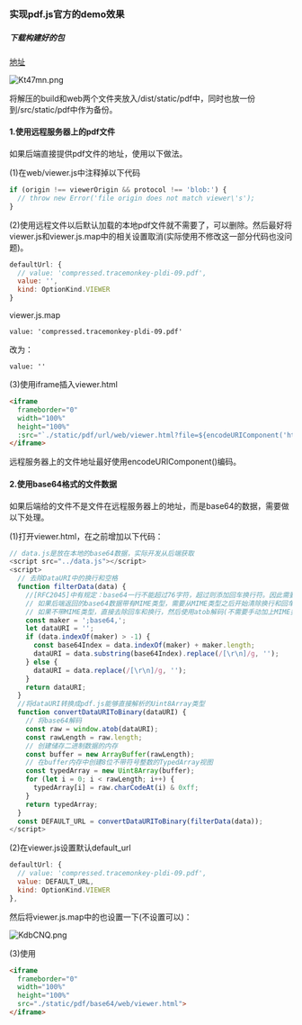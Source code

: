### 实现pdf.js官方的demo效果

##### 下载构建好的包

[地址](http://mozilla.github.io/pdf.js/getting_started/#download)

![Kt47mn.png](https://s2.ax1x.com/2019/10/23/Kt47mn.png)

将解压的build和web两个文件夹放入/dist/static/pdf中，同时也放一份到/src/static/pdf中作为备份。



#### 1.使用远程服务器上的pdf文件

   如果后端直接提供pdf文件的地址，使用以下做法。

(1)在web/viewer.js中注释掉以下代码

```js
if (origin !== viewerOrigin && protocol !== 'blob:') {
  // throw new Error('file origin does not match viewer\'s');
}
```

(2)使用远程文件以后默认加载的本地pdf文件就不需要了，可以删除。然后最好将viewer.js和viewer.js.map中的相关设置取消(实际使用不修改这一部分代码也没问题)。

```js
defaultUrl: {
  // value: 'compressed.tracemonkey-pldi-09.pdf',
  value: '',
  kind: OptionKind.VIEWER
}
```

viewer.js.map

```
value: 'compressed.tracemonkey-pldi-09.pdf'
```

改为：

```
value: ''
```



(3)使用iframe插入viewer.html

```html
<iframe
  frameborder="0"
  width="100%"
  height="100%"
  :src="`./static/pdf/url/web/viewer.html?file=${encodeURIComponent('http://www.xdocin.com/xdoc?_key=fedii4dtyfhmvgryqyntfjavte&_func=down&_dir=pdfdemo.pdf')}`">
</iframe>
```

远程服务器上的文件地址最好使用encodeURIComponent()编码。

#### 2.使用base64格式的文件数据

​    如果后端给的文件不是文件在远程服务器上的地址，而是base64的数据，需要做以下处理。

(1)打开viewer.html，在<script src="viewer.js"></script>之前增加以下代码：

```js
// data.js是放在本地的base64数据，实际开发从后端获取
<script src="../data.js"></script>
<script>
  // 去除DataURI中的换行和空格
  function filterData(data) {
    //[RFC2045]中有规定：base64一行不能超过76字符，超过则添加回车换行符。因此需要把base64字段中的换行符，回车符给去掉。
    // 如果后端返回的base64数据带有MIME类型，需要从MIME类型之后开始清除换行和回车符。
    // 如果不带MIME类型，直接去除回车和换行，然后使用atob解码(不需要手动加上MIME类型头)。
    const maker = ';base64,';
    let dataURI = '';
    if (data.indexOf(maker) > -1) {
      const base64Index = data.indexOf(maker) + maker.length;
      dataURI = data.substring(base64Index).replace(/[\r\n]/g, '');
    } else {
      dataURI = data.replace(/[\r\n]/g, '');
    }
    return dataURI;
  }
  //将dataURI转换成pdf.js能够直接解析的Uint8Array类型
  function convertDataURIToBinary(dataURI) {
    // 将base64解码
    const raw = window.atob(dataURI);
    const rawLength = raw.length;
    // 创建储存二进制数据的内存
    const buffer = new ArrayBuffer(rawLength);
    // 在buffer内存中创建8位不带符号整数的TypedArray视图
    const typedArray = new Uint8Array(buffer);
    for (let i = 0; i < rawLength; i++) {
      typedArray[i] = raw.charCodeAt(i) & 0xff;
    }
    return typedArray;
  }
  const DEFAULT_URL = convertDataURIToBinary(filterData(data));
</script>
```

(2)在viewer.js设置默认default_url

```js
defaultUrl: {
  // value: 'compressed.tracemonkey-pldi-09.pdf',
  value: DEFAULT_URL,
  kind: OptionKind.VIEWER
},
```

然后将viewer.js.map中的也设置一下(不设置可以)：

![KdbCNQ.png](https://s2.ax1x.com/2019/10/25/KdbCNQ.png)

(3)使用

```html
<iframe
  frameborder="0"
  width="100%"
  height="100%"
  src="./static/pdf/base64/web/viewer.html">
</iframe>
```


